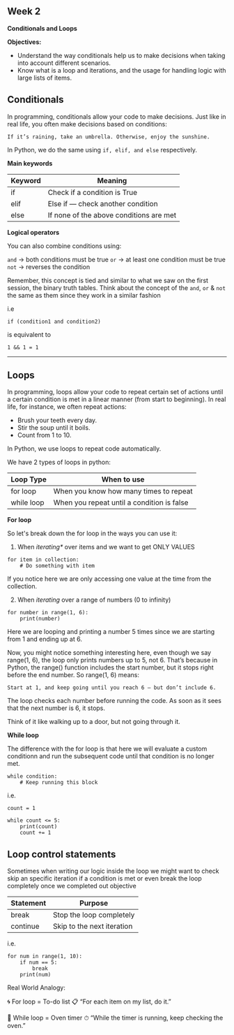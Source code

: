 **Week 2**
-
**Conditionals and Loops**

**Objectives:** 
- Understand the way conditionals help us to make decisions
when taking into account different scenarios. 
- Know what is a loop and iterations, and the usage for handling logic
with large lists of items.

**Conditionals**
-

In programming, conditionals allow your code to make decisions. 
Just like in real life, you often make decisions based on conditions:

`If it’s raining, take an umbrella. Otherwise, enjoy the sunshine.`

In Python, we do the same using `if, elif, and else` respectively.

**Main keywords**

| Keyword | Meaning                                 |
|---------|-----------------------------------------|
| if      | Check if a condition is True            |
| elif    | Else if — check another condition       |
| else    | If none of the above conditions are met |


**Logical operators**

You can also combine conditions using:

`and` → both conditions must be true
`or` → at least one condition must be true
`not` → reverses the condition

Remember, this concept is tied and similar to what we saw on
the first session, the binary truth tables.
Think about the concept of the `and`, `or` & `not` the same as them since they work
in a similar fashion 

i.e 

`if (condition1 and condition2)`

is equivalent to

`1 && 1 = 1`

----

**Loops**
-

In programming, loops allow your code to repeat certain set of actions until
a certain condition is met in a linear manner (from start to beginning).
In real life, for instance, we often repeat actions:

- Brush your teeth every day.
- Stir the soup until it boils.
- Count from 1 to 10.

In Python, we use loops to repeat code automatically.

We have 2 types of loops in python:

| Loop Type  | When to use                                |
|------------|--------------------------------------------|
| for loop	  | When you know how many times to repeat     |
| while loop | When you repeat until a condition is false |

**For loop**

So let's break down the for loop in the ways you can use it:

1. When _iterating*_ over items and we want to get ONLY VALUES
```
for item in collection:
    # Do something with item
```
If you notice here we are only accessing one value at the time from the
collection.

2. When _iterating_ over a range of numbers (0 to infinity)
```
for number in range(1, 6):
    print(number)
```
Here we are looping and printing a number 5 times since we are starting from 1 and ending up at 6.

Now, you might notice something interesting here, even though we say range(1, 6), the loop only prints numbers up to 5, not 6.
That’s because in Python, the range() function includes the start number, but it stops right before the end number.
So range(1, 6) means:

`Start at 1, and keep going until you reach 6 — but don’t include 6.`

The loop checks each number before running the code. As soon as it sees that the next number is 6, it stops.

Think of it like walking up to a door, but not going through it.


**While loop**

The difference with the for loop is that here we will evaluate a custom conditionn
and run the subsequent code until that condition is no longer met.

```
while condition:
    # Keep running this block
```

i.e. 
```
count = 1

while count <= 5:
    print(count)
    count += 1
```

**Loop control statements**
-

Sometimes when writing our logic inside the loop we might want to
check skip an specific iteration if a condition is met or even break the loop
completely once we completed out objective

| Statement | Purpose                    |
|-----------|----------------------------|
| break     | Stop the loop completely   |
| continue  | Skip to the next iteration |

i.e.

```
for num in range(1, 10):
    if num == 5:
        break
    print(num)
```

Real World Analogy:

🌀 For loop = To-do list
📋 “For each item on my list, do it.”

🔁 While loop = Oven timer
⏱ “While the timer is running, keep checking the oven.”
